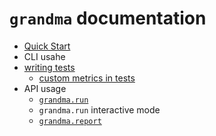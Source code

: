 # `grandma` documentation

* [Quick Start](../README.md)
* CLI usahe
* [writing tests](test-files.md)
  * [custom metrics in tests](test-custom-metrics.md)
* API usage
  * [`grandma.run`](api-grandma-run.md)
  * `grandma.run` interactive mode
  * [`grandma.report`](api-grandma-report.md)
